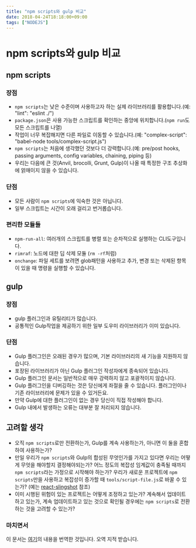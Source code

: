```yaml
---
title: "npm scripts와 gulp 비교"
date: 2018-04-24T18:18:00+09:00
tags: ["NODEJS"]
---
```


# npm scripts와 gulp 비교

## npm scripts

### 장점

* `npm scripts`는 낮은 수준이며 사용하고자 하는 실제 라이브러리를 활용합니다.(예: "lint": "eslint ./")
* `package.json`은 사용 가능한 스크립트를 확인하는 중앙에 위치합니다.(`npm run`도 모든 스크립트를 나열)
* 작업이 너무 복잡해지면 다른 파일로 이동할 수 있습니다.(예: "complex-script": "babel-node tools/complex-script.js")
* `npm scripts`는 처음에 생각했던 것보다 더 강력합니다.(예: pre/post hooks, passing arguments, config variables, chaining, piping 등)
* 우리는 다음에 큰 것(Anvil, brocolli, Grunt, Gulp)이 나올 때 특정한 구조 추상화에 얽매이지 않을 수 있습니다.

### 단점

* 모든 사람이 `npm scripts`에 익숙한 것은 아닙니다.
* 일부 스크립트는 시간이 오래 걸리고 번거롭습니다.

### 편리한 모듈들

* `npm-run-all`: 여러개의 스크립트를 병렬 또는 순차적으로 실행하는 CLI도구입니다.
* `rimraf`: 노드에 대한 딥 삭제 모듈 (```rm -rf```처럼)
* `onchange`: 파일 세트를 보려면 glob패턴을 사용하고 추가, 변경 또는 삭제된 항목이 있을 때 명령을 실행할 수 있습니다.

## gulp

### 장점

* gulp 플러그인과 유틸리티가 많습니다.
* 공통적인 Gulp작업을 제공하기 위한 일부 도우미 라이브러리가 이미 있습니다.

### 단점

* Gulp 플러그인은 오래된 경우가 많으며, 기본 라이브러리의 새 기능을 지원하지 않습니다.
* 포장된 라이브러리가 아닌 Gulp 플러그인 작성자에게 종속되어 있습니다.
* Gulp 플러그인 문서는 일반적으로 매우 강력하지 않고 포괄적이지 않습니다.
* Gulp 플러그인을 디버깅하는 것은 당신에게 좌절을 줄 수 있습니다. 플러그인이나 기존 라이브러리에 문제가 있을 수 있거든요.
* 만약 Gulp에 대한 플러그인이 없는 경우 당신이 직접 작성해야 합니다.
* Gulp 내에서 발생하는 오류는 대부분 잘 처리되지 않습니다.

## 고려할 생각

* 오직 `npm scripts`로만 전환하는가, Gulp를 계속 사용하는가, 아니면 이 둘을 혼합하여 사용하는가?
* 만일 우리가 `npm scripts`와 Gulp의 합성된 무엇인가를 가지고 있다면 우리는 어떻게 무엇을 해야할지 결정해야되는가? 어느 정도의 복잡성 임계값이 충족될 때까지 `npm scripts`라는 가정으로 시작해야 하는가? 우리가 새로운 프로젝트에 `npm scripts`만을 사용하고 복잡성이 증가할 때 `tools/script-file.js`로 바꿀 수 있는가? (예는 [react-slingshot](https://github.com/coryhouse/react-slingshot) 참조)
* 이미 시행된 위험이 있는 프로젝트는 어떻게 조정하고 있는가? 계속해서 업데이트하고 있는가, 계속 업데이트하고 있는 것으로 확인될 경우에는 `npm scripts`로 전환하는 것을 고려할 수 있는가?


### 마치면서
이 문서는 [여기]의 내용을 번역한 것입니다. 오역 지적 받습니다.

[여기]: https://gist.github.com/elijahmanor/179e47828bf760c218bb3820d929836d
